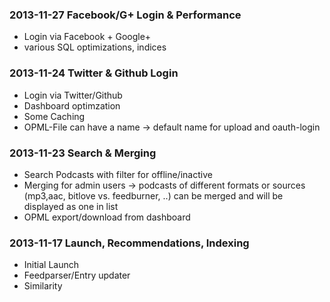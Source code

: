 ### 2013-11-27 Facebook/G+ Login & Performance

* Login via Facebook + Google+
* various SQL optimizations, indices

### 2013-11-24 Twitter & Github Login

* Login via Twitter/Github
* Dashboard optimzation
* Some Caching
* OPML-File can have a name -> default name for upload and oauth-login


### 2013-11-23 Search & Merging

* Search Podcasts with filter for offline/inactive
* Merging for admin users -> podcasts of different formats or sources (mp3,aac,
  bitlove vs. feedburner, ..) can be merged and will be displayed as one in
  list
* OPML export/download from dashboard

### 2013-11-17 Launch, Recommendations, Indexing

* Initial Launch
* Feedparser/Entry updater
* Similarity
